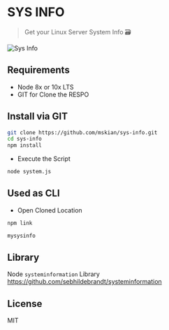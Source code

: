 # SYS INFO

> Get your Linux Server System Info 🗃  

![Sys Info](https://raw.githubusercontent.com/mskian/sys-info/master/screenshot.png)

## Requirements

- Node 8x or 10x LTS
- GIT for Clone the RESPO

## Install via GIT

```bash
git clone https://github.com/mskian/sys-info.git
cd sys-info
npm install
```

- Execute the Script

```bash
node system.js
```

## Used as CLI

- Open Cloned Location

```bash
npm link
```

```bash
mysysinfo
```

## Library

Node `systeminformation` Library <https://github.com/sebhildebrandt/systeminformation>

## License

MIT
